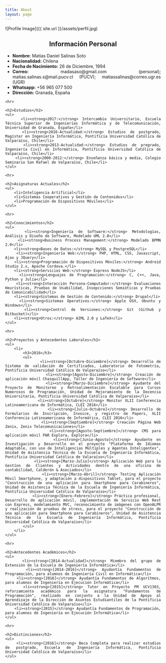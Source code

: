 ```yaml
---
title: About
layout: page
---
```

![Profile Image]({{ site.url }}/assets/perfil.jpg)
<style>
    h2{
        text-align:center;
    }
</style>
<div style="text-align: justify;">
    <h2>Información Personal</h2>
    <ul>
        <li><strong>Nombre:</strong> Matías Daniel Salinas Soto</li>
        <li><strong>Nacionalidad:</strong> Chilena</li>
        <li><strong>Fecha de Nacimiento:</strong> 26 de Diciembre, 1994</li>
        <li><strong>Correo:</strong> madasaso@gmail.com (personal); matias.salinas.s@mail.pucv.cl (PUCV); matiassalinas@correo.ugr.es (UGR)</li>
        <li><strong>Whatsapp:</strong> +56 965 077 500</li>
        <li><strong>Dirección:</strong> Granada, España</li>
    </ul>
    
    <hr>
    
    <h2>Estudios</h2>
    <ul>
        <li><strong>2017:</strong> Intercambio Universitario, Escuela Técnica Superior de Ingenierías Informática y de Telecomunicación, Universidad de Granada, España</li>
        <li><strong>2016-Actualidad:</strong> Estudios de postgrado, Magíster en Ingeniería Informática, Pontificia Universidad Católica de Valparaíso, Chile</li>
        <li><strong>2013-Actualidad:</strong> Estudios de pregrado, Ingeniería Civil en Informática, Pontificia Universidad Católica de Valparaíso, Chile</li>
        <li><strong>2000-2012:</strong> Enseñanza básica y media, Colegio Seminario San Rafael de Valparaíso, Chile</li>
    </ul>
    
    <hr>
    
    <h2>Asignaturas Actuales</h2>
    <ul>
        <li>Inteligencia Artificial</li>
        <li>Sistemas Cooperativos y Gestión de Contenidos</li>
        <li>Programación de Dispositivos Móviles</li>
    </ul>
    
    <hr>
    
    <h2>Conocimientos</h2>
    <ul>
        <li><strong>Ingeniería de Software:</strong> Metodologías, Análisis y Diseño de Software, Modelado UML 2.0</li>
        <li><strong>Business Process Management:</strong> Modelado BPMN 2.0</li>
        <li><strong>Bases de Datos:</strong> MySQL y PostgreSQL</li>
        <li><strong>Ingeniería Web:</strong> PHP, HTML, CSS, Javascript, Ajax y JQuery</li>
        <li><strong>Programación de Dispositivos Móviles:</strong> Android Studio 2.x, Apache Cordova.</li>
        <li><strong>Servicios Web:</strong> Express NodeJS</li>
        <li><strong>Lenguajes de Programación:</strong> C, C++, Java, Python y Julia</li>
        <li><strong>Interacción Persona-Computador:</strong> Evaluaciones Heurísticas, Pruebas de Usabilidad, Insepcciones Semióticas y Pruebas de Comunicabilidad</li>
        <li><strong>Sistemas de Gestión de Contenido:</strong> Drupal</li>
        <li><strong>Sistemas Operativos:</strong> Apple OSX, Ubuntu y Windows</li>
        <li><strong>Control de Versiones:</strong> Git (Github y Bitbucket)</li>
        <li><strong>Otros:</strong> AIML 2.0 y LaTeX</li>
    </ul>
    
    <hr>
    
    <h2>Proyectos y Antecedentes Laborales</h2>
    <ul>
        <li>
            <h3>2016</h3>
            <ul>
                <li><strong>[Octubre-Diciembre]</strong> Desarrollo de Sistema de validación de Certificados, Laboratorio de Fotometría, Pontificia Universidad Católica de Valparaíso</li>
                <li><strong>[Agosto-Diciembre]</strong> Creación de aplicación móvil ChasquillApp, Taller de Ingeniería de Software</li>
                <li><strong>[Marzo-Diciembre]</strong> Ayudante del Proyecto de Monitoreo y Retroalimentación Escalable para Cursos Numerosos de Programación, Unidad de Mejoramiento de la Docencia Universitaria, Pontificia Universidad Católica de Valparaíso</li>
                <li><strong>[Octubre]</strong> Monitor XLII Conferencia Latinoamericana de Informática, CLEI 2016</li>
                <li><strong>[Julio-Octubre]</strong> Desarrollo de Formularios de Inscripción, Invoice, y registro de Papers, XLII Conferencia Latinoamericana de Informática, CLEI 2016</li>
                <li><strong>[Septiembre]</strong> Creación Página Web Zenix, Zenix Telecomunicaciones</li>
                <li><strong>[Agosto-Septiembre]</strong> CMS para aplicación móvil PAR Explora, Explora</li>
                <li><strong>[Junio-Agosto]</strong> Ayudante en Investigación y Desarrollo en el proyecto "Plataforma de Idiomas Adaptable, con uso de Inteligencias Múltiples y Agentes Inteligentes", Unidad de Asistencia Técnica de la Escuela de Ingeniería Informática, Pontificia Universidad Católica de Valaraíso</li>
                <li><strong>[Marzo-Julio]</strong> Aplicación Web para la Gestíon de Clientes y Actividades dentro de una oficina de contabilidad, Calderón & Asociados</li>
                <li><strong>[Marzo-Abril]</strong> Testing Aplicación Móvil Smartphone, y adaptación a dispositivos Tablet, para el proyecto "Construcción de una aplicación para Smartphone para Carabineros", Unidad de Asistencia Técnica de la Escuela de Ingeniería Informática, Pontificia Universidad Católica de Valparaíso</li>
                <li><strong>[Enero-Febrero]</strong> Práctica profesional, Desarrollo de aplicación móvil, implementación de Servicio Web Rest con Express, modelamiento MVC, reconocimiento de imágenes con OpenALPR y realización de pruebas de stress, para el proyecto "Construcción de una aplicación para Smartphone para Carabineros", Unidad de Asistencia Técnica de la Escuela de Ingeniería Informática, Pontificia Universidad Católica de Valparaíso</li>
            </ul>
        </li>
    </ul>
    
    <hr>
    
    <h2>Antecedentes Académicos</h2>
    <ul>
        <li><strong>[2014-Actualidad]</strong> Miembro del grupo de Extensión de la Escuela de Ingeniería Informática</li>
        <li><strong>[2014-2016]</strong> Ayudantía Fundamentos de Programación, para alumnos de Ingeniería Civil en Informática</li>
        <li><strong>[2016]</strong> Ayudantía Fundamentos de Algorítmos, para alumnos de Ingeniería en Ejecución Informática</li>
        <li><strong>[2015]</strong> Tutor en Proyecto PM UCV1303, reforzamiento académico para la asignatura "Fundamentos de Programación", realizado en conjunto a la Unidad de Apoyo al Aprendizaje de la Dirección de Asuntos Estudiantiles de la Pontificia Universidad Católica de Valparaíso</li>
        <li><strong>[2015]</strong> Ayudantía Fundamentos de Programación, para alumnos de Ingeniería en Ejecución Informática</li>
    </ul>
    
    <hr>
    
    <h2>Distinciones</h2>
    <ul>
        <li><strong>[2016]</strong> Beca Completa para realizar estudios de postgrado, Escuela de Ingeniería Informática, Pontificia Universidad Católica de Valparaíso</li>
    </ul>
</div>

